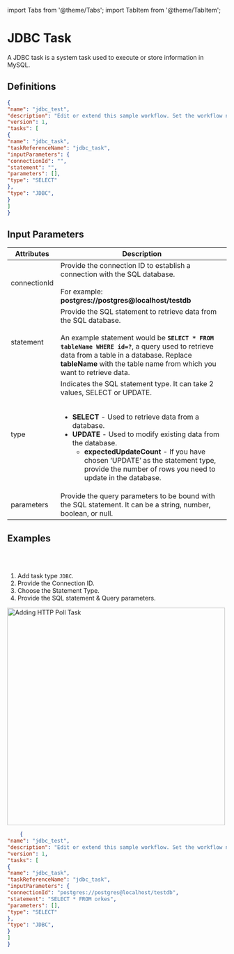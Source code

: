 import Tabs from '@theme/Tabs';
import TabItem from '@theme/TabItem';

# JDBC Task

A JDBC task is a system task used to execute or store information in MySQL. 

## Definitions

```json
{
"name": "jdbc_test",
"description": "Edit or extend this sample workflow. Set the workflow name to get started",
"version": 1,
"tasks": [
{
"name": "jdbc_task",
"taskReferenceName": "jdbc_task",
"inputParameters": {
"connectionId": "",
"statement": "",
"parameters": [],
"type": "SELECT"
},
"type": "JDBC",
}
]
}
```

## Input Parameters

| Attributes | Description |
| ---------- | ----------- |
| connectionId | Provide the connection ID to establish a connection with the SQL database. <br/><br/>For example: **postgres://postgres@localhost/testdb** |
| statement | Provide the SQL statement to retrieve data from the SQL database. <br/><br/>An example statement would be **`SELECT * FROM tableName WHERE id=?`**, a query used to retrieve data from a table in a database. Replace **tableName** with the table name from which you want to retrieve data. |
| type | Indicates the SQL statement type. It can take 2 values, SELECT or UPDATE.<br/><br/><ul><li>**SELECT** - Used to retrieve data from a database.</li><li>**UPDATE** - Used to modify existing data from the database.<ul><li>**expectedUpdateCount** - If you have chosen ‘UPDATE’ as the statement type, provide the number of rows you need to update in the database.</li></ul></li></ul>|
| parameters | Provide the query parameters to be bound with the SQL statement. It can be a string, number, boolean, or null. | 

## Examples

<Tabs>
<TabItem value="UI" label="UI" className="paddedContent">

<div className="row">
<div className="col col--4">

<br/>
<br/>

1. Add task type `JDBC`.
2. Provide the Connection ID.
3. Choose the Statement Type.
4. Provide the SQL statement & Query parameters.


</div>
<div className="col">
<div className="embed-loom-video">

<p><img src="/content/img/jdbc-worker-task.png" alt="Adding HTTP Poll Task" width="500" height="auto"/></p>

</div>
</div>
</div>



</TabItem>
 <TabItem value="JSON" label="JSON Example">

```json
    {
"name": "jdbc_test",
"description": "Edit or extend this sample workflow. Set the workflow name to get started",
"version": 1,
"tasks": [
{
"name": "jdbc_task",
"taskReferenceName": "jdbc_task",
"inputParameters": {
"connectionId": "postgres://postgres@localhost/testdb",
"statement": "SELECT * FROM orkes",
"parameters": [],
"type": "SELECT"
},
"type": "JDBC",
}
]
}
```

</TabItem>
</Tabs>